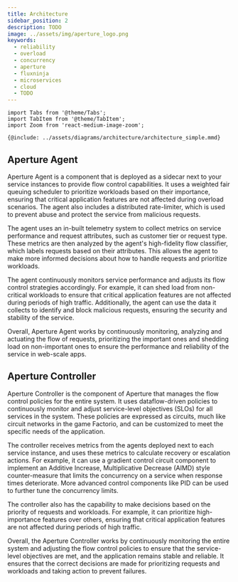 ```yaml
---
title: Architecture
sidebar_position: 2
description: TODO
image: ../assets/img/aperture_logo.png
keywords:
  - reliability
  - overload
  - concurrency
  - aperture
  - fluxninja
  - microservices
  - cloud
  - TODO
---
```


```mdx-code-block
import Tabs from '@theme/Tabs';
import TabItem from '@theme/TabItem';
import Zoom from 'react-medium-image-zoom';
```

<Zoom>

```mermaid
{@include: ../assets/diagrams/architecture/architecture_simple.mmd}
```

</Zoom>

## Aperture Agent

Aperture Agent is a component that is deployed as a sidecar next to your service
instances to provide flow control capabilities. It uses a weighted fair queuing
scheduler to prioritize workloads based on their importance, ensuring that
critical application features are not affected during overload scenarios. The
agent also includes a distributed rate-limiter, which is used to prevent abuse
and protect the service from malicious requests.

The agent uses an in-built telemetry system to collect metrics on service
performance and request attributes, such as customer tier or request type. These
metrics are then analyzed by the agent's high-fidelity flow classifier, which
labels requests based on their attributes. This allows the agent to make more
informed decisions about how to handle requests and prioritize workloads.

The agent continuously monitors service performance and adjusts its flow control
strategies accordingly. For example, it can shed load from non-critical
workloads to ensure that critical application features are not affected during
periods of high traffic. Additionally, the agent can use the data it collects to
identify and block malicious requests, ensuring the security and stability of
the service.

Overall, Aperture Agent works by continuously monitoring, analyzing and
actuating the flow of requests, prioritizing the important ones and shedding
load on non-important ones to ensure the performance and reliability of the
service in web-scale apps.

## Aperture Controller

Aperture Controller is the component of Aperture that manages the flow control
policies for the entire system. It uses dataflow-driven policies to continuously
monitor and adjust service-level objectives (SLOs) for all services in the
system. These policies are expressed as circuits, much like circuit networks in
the game Factorio, and can be customized to meet the specific needs of the
application.

The controller receives metrics from the agents deployed next to each service
instance, and uses these metrics to calculate recovery or escalation actions.
For example, it can use a gradient control circuit component to implement an
Additive Increase, Multiplicative Decrease (AIMD) style counter-measure that
limits the concurrency on a service when response times deteriorate. More
advanced control components like PID can be used to further tune the concurrency
limits.

The controller also has the capability to make decisions based on the priority
of requests and workloads. For example, it can prioritize high-importance
features over others, ensuring that critical application features are not
affected during periods of high traffic.

Overall, the Aperture Controller works by continuously monitoring the entire
system and adjusting the flow control policies to ensure that the service-level
objectives are met, and the application remains stable and reliable. It ensures
that the correct decisions are made for prioritizing requests and workloads and
taking action to prevent failures.
